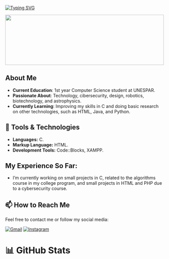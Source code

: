 [![Typing SVG](https://readme-typing-svg.demolab.com?font=Fira+Code&pause=1000&color=42F7E1&width=435&lines=%3C%E2%98%95%EF%B8%8E%EF%B8%8E+Hello%2C+I'm+Maria+Rita!%3E;%3C%E2%98%95%EF%B8%8E%EF%B8%8E+Welcome+to+my+profile%3E)](https://git.io/typing-svg)

<img src="https://cdna.artstation.com/p/assets/images/images/028/102/058/original/pixel-jeff-matrix-s.gif?1593487263" width="100%" height="160">


##  About Me

- **Current Education**: 1st year Computer Science student at UNESPAR.
- **Passionate About**: Technology, cibersecurity, design, robotics, biotechnology, and astrophysics.
- **Currently Learning**: Improving my skills in C and doing basic research on other technologies, such as HTML, Java, and Python.

## 🔧 Tools & Technologies

- **Languages:** C.
- **Markup Language:** HTML.
- **Development Tools:** Code::Blocks, XAMPP.

## My Experience So Far:
- I’m currently working on small projects in C, related to the algorithms course in my college program, and small projects in HTML and PHP due to a cybersecurity course.

## 📫 How to Reach Me

Feel free to contact me or follow my social media:

[![Gmail](https://img.shields.io/badge/Gmail-D14836?style=for-the-badge&logo=gmail&logoColor=white)](mailto:mariacampana121@gmail.com)
[![Instagram](https://img.shields.io/badge/Instagram-E4405F?style=for-the-badge&logo=instagram&logoColor=white)](https://www.instagram.com/mar.iacampana/)

# 📊 GitHub Stats


